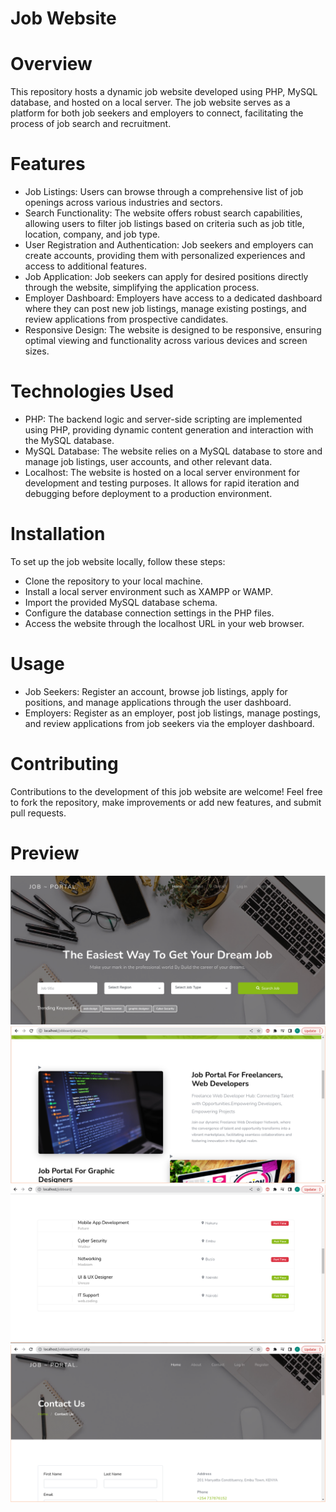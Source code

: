 # Job Website
# Overview
This repository hosts a dynamic job website developed using PHP, MySQL database, and hosted on a local server. The job website serves as a platform for both job seekers and employers to connect, facilitating the process of job search and recruitment.

# Features
- Job Listings: Users can browse through a comprehensive list of job openings across various industries and sectors.<br>
- Search Functionality: The website offers robust search capabilities, allowing users to filter job listings based on criteria such as job title, location, company, and job type.<br>
- User Registration and Authentication: Job seekers and employers can create accounts, providing them with personalized experiences and access to additional features.
- Job Application: Job seekers can apply for desired positions directly through the website, simplifying the application process.<br>
- Employer Dashboard: Employers have access to a dedicated dashboard where they can post new job listings, manage existing postings, and review applications from prospective candidates.
- Responsive Design: The website is designed to be responsive, ensuring optimal viewing and functionality across various devices and screen sizes.<br>
# Technologies Used
- PHP: The backend logic and server-side scripting are implemented using PHP, providing dynamic content generation and interaction with the MySQL database.<br>
- MySQL Database: The website relies on a MySQL database to store and manage job listings, user accounts, and other relevant data.<br>
- Localhost: The website is hosted on a local server environment for development and testing purposes. It allows for rapid iteration and debugging before deployment to a production environment.<br>
# Installation
To set up the job website locally, follow these steps:

- Clone the repository to your local machine.
- Install a local server environment such as XAMPP or WAMP.
- Import the provided MySQL database schema.
- Configure the database connection settings in the PHP files.
- Access the website through the localhost URL in your web browser.
# Usage
- Job Seekers: Register an account, browse job listings, apply for positions, and manage applications through the user dashboard.<br>
- Employers: Register as an employer, post job listings, manage postings, and review applications from job seekers via the employer dashboard.
# Contributing
Contributions to the development of this job website are welcome! Feel free to fork the repository, make improvements or add new features, and submit pull requests.

# Preview
![](home.png)
![](Screenshot_about.png)
![](Screenshot_jobtype.png)
![](Screenshot_contact.png)